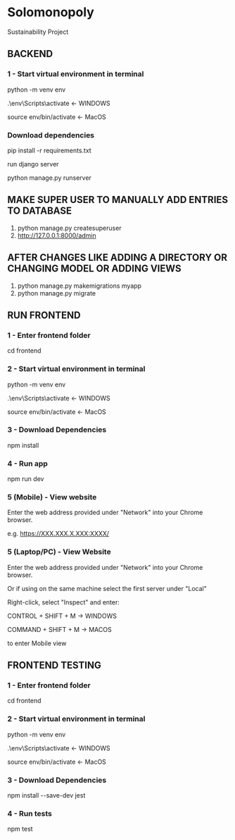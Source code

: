 # Solomonopoly
Sustainability Project

## BACKEND

### 1 - Start virtual environment in terminal

python -m venv env 

.\env\Scripts\activate  <- WINDOWS

source env/bin/activate <- MacOS

### Download dependencies

pip install -r requirements.txt

run django server

python manage.py runserver

## MAKE SUPER USER TO MANUALLY ADD ENTRIES TO DATABASE

1. python manage.py createsuperuser
2. http://127.0.0.1:8000/admin


## AFTER CHANGES LIKE ADDING A DIRECTORY OR CHANGING MODEL OR ADDING VIEWS

1. python manage.py makemigrations myapp
2. python manage.py migrate


## RUN FRONTEND

### 1 - Enter frontend folder

cd frontend

### 2 - Start virtual environment in terminal

python -m venv env 

.\env\Scripts\activate  <- WINDOWS

source env/bin/activate <- MacOS


### 3 - Download Dependencies

npm install

### 4 - Run app

npm run dev

### 5 (Mobile) - View website

Enter the web address provided under "Network" into your Chrome browser. 

e.g. https://XXX.XXX.X.XXX:XXXX/

### 5 (Laptop/PC) - View Website

Enter the web address provided under "Network" into your Chrome browser.

Or if using on the same machine select the first server under "Local"

Right-click, select "Inspect" and enter: 

CONTROL + SHIFT + M -> WINDOWS

COMMAND + SHIFT + M -> MACOS

to enter Mobile view

## FRONTEND TESTING

### 1 - Enter frontend folder

cd frontend

### 2 - Start virtual environment in terminal

python -m venv env 

.\env\Scripts\activate  <- WINDOWS

source env/bin/activate <- MacOS

### 3 - Download Dependencies

npm install --save-dev jest

### 4 - Run tests

npm test

